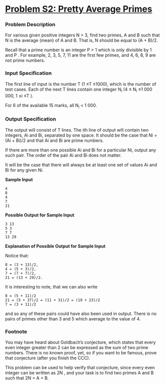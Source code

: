 # [Problem S2: Pretty Average Primes](https://dmoj.ca/problem/ccc19s2)

### Problem Description

For various given positive integers N > 3, find two primes, A and B such that N is the average (mean) of A and B. That is, N should be equal to (A + B)/2.

Recall that a prime number is an integer P > 1 which is only divisible by 1 and P . For example, 2, 3, 5, 7, 11 are the first few primes, and 4, 6, 8, 9 are not prime numbers.

### Input Specification

The first line of input is the number T (1 ≤T ≤1000), which is the number of test cases. Each of the next T lines contain one integer N<sub>i</sub> (4 ≤ N<sub>i</sub> ≤1 000 000, 1 ≤i ≤T ).

For 6 of the available 15 marks, all N<sub>i</sub> < 1 000.

### Output Specification

The output will consist of T lines. The ith line of output will contain two integers, Ai and Bi, separated by one space. It should be the case that Ni = (Ai + Bi)/2 and that Ai and Bi are prime numbers.

If there are more than one possible Ai and Bi for a particular Ni, output any such pair. The order of the pair Ai and Bi does not matter.

It will be the case that there will always be at least one set of values Ai and Bi for any given Ni.

**Sample Input**

```
4
8
4
7
21
```

**Possible Output for Sample Input**

```
3 13
5 3
7 7
13 29
```

**Explanation of Possible Output for Sample Input**

Notice that:
```
8 = (3 + 13)/2,
4 = (5 + 3)/2,
7 = (7 + 7)/2,
21 = (13 + 29)/2.
```

It is interesting to note, that we can also write

```
8 = (5 + 11)/2
21 = (5 + 37)/2 = (11 + 31)/2 = (19 + 23)/2
7 = (3 + 11)/2
```

and so any of these pairs could have also been used in output. There is no pairs of primes other than 3 and 5 which average to the value of 4.

### Footnote

You may have heard about Goldbach’s conjecture, which states that every even integer greater than 2 can be expressed as the sum of two prime numbers. There is no known proof, yet, so if you want to be famous, prove that conjecture (after you finish the CCC).

This problem can be used to help verify that conjecture, since every even integer can be written as 2N , and your task is to find two primes A and B such that 2N = A + B.